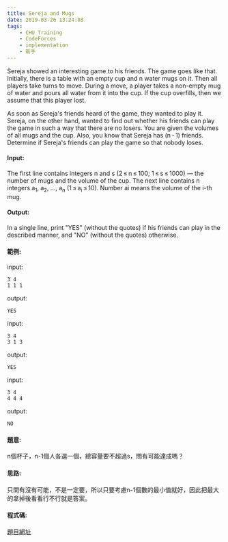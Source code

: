 ```yaml
---
title: Sereja and Mugs
date: 2019-03-26 13:24:03
tags:
    - CHU Training
    - CodeForces
    - implementation
    - 新手 
---
```

Sereja showed an interesting game to his friends. The game goes like that. Initially, there is a table with an empty cup and n water mugs on it. Then all players take turns to move. During a move, a player takes a non-empty mug of water and pours all water from it into the cup. If the cup overfills, then we assume that this player lost.

As soon as Sereja's friends heard of the game, they wanted to play it. Sereja, on the other hand, wanted to find out whether his friends can play the game in such a way that there are no losers. You are given the volumes of all mugs and the cup. Also, you know that Sereja has (n - 1) friends. Determine if Sereja's friends can play the game so that nobody loses. 
<!-- more -->
#### Input:
The first line contains integers n and s (2 ≤ n ≤ 100; 1 ≤ s ≤ 1000) — the number of mugs and the volume of the cup. The next line contains n integers a<sub>1</sub>, a<sub>2</sub>, ..., a<sub>n</sub> (1 ≤ a<sub>i</sub> ≤ 10). Number ai means the volume of the i-th mug.

#### Output:
In a single line, print "YES" (without the quotes) if his friends can play in the described manner, and "NO" (without the quotes) otherwise.

#### 範例:

input:
```
3 4
1 1 1
```
output:
```
YES
```
input:
```
3 4
3 1 3
```
output:
```
YES
```
input:
```
3 4
4 4 4
```
output:
```
NO
```

#### 題意:
n個杯子，n-1個人各選一個，總容量要不超過s，問有可能達成嗎？

#### 思路:
只問有沒有可能，不是一定要，所以只要考慮n-1個數的最小值就好，因此把最大的拿掉後看看行不行就是答案。

#### 程式碼:
<script src="https://gist.github.com/Daviswww/0df5bb1e098e637055883d57254a1812.js"></script>

[題目網址](https://codeforces.com/problemset/problem/426/A)